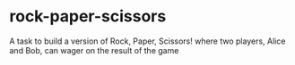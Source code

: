 # rock-paper-scissors

 A task to build a version of Rock, Paper, Scissors! where two players, Alice and Bob, can wager on the result of the game